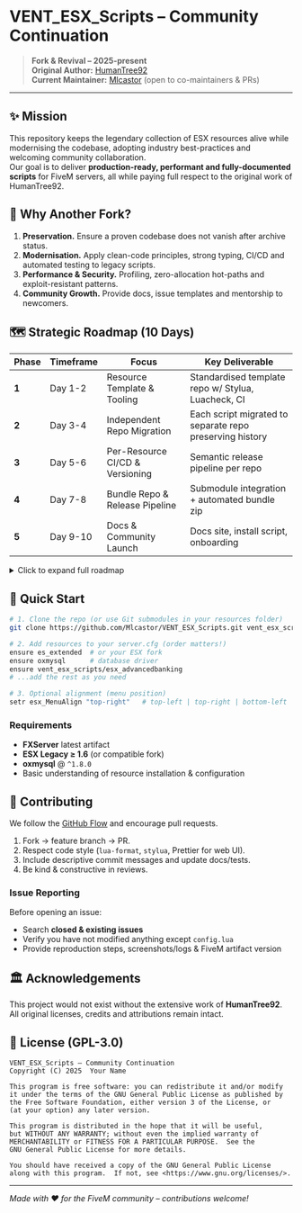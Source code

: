# VENT_ESX_Scripts – Community Continuation

> **Fork & Revival – 2025-present**  
> **Original Author:** [HumanTree92](https://github.com/HumanTree92)  
> **Current Maintainer:** [Mlcastor](https://github.com/Mlcastor) (open to co-maintainers & PRs)

---

## ✨ Mission
This repository keeps the legendary collection of ESX resources alive while modernising the codebase, adopting industry best-practices and welcoming community collaboration.  
Our goal is to deliver **production-ready, performant and fully-documented scripts** for FiveM servers, all while paying full respect to the original work of HumanTree92.

## 📌 Why Another Fork?
1. **Preservation.** Ensure a proven codebase does not vanish after archive status.
2. **Modernisation.** Apply clean-code principles, strong typing, CI/CD and automated testing to legacy scripts.
3. **Performance & Security.** Profiling, zero-allocation hot-paths and exploit-resistant patterns.
4. **Community Growth.** Provide docs, issue templates and mentorship to newcomers.

## 🗺️ Strategic Roadmap (10 Days)
| Phase | Timeframe | Focus | Key Deliverable |
|-------|-----------|-------|-----------------|
| **1** | Day 1-2 | Resource Template & Tooling | Standardised template repo w/ Stylua, Luacheck, CI |
| **2** | Day 3-4 | Independent Repo Migration | Each script migrated to separate repo preserving history |
| **3** | Day 5-6 | Per-Resource CI/CD & Versioning | Semantic release pipeline per repo |
| **4** | Day 7-8 | Bundle Repo & Release Pipeline | Submodule integration + automated bundle zip |
| **5** | Day 9-10 | Docs & Community Launch | Docs site, install script, onboarding |

<details>
<summary>Click to expand full roadmap</summary>

### **Phase 0 – Project Bootstrap** (Day 0)
- Create **meta distribution repo** `vent_esx_bundle`.
- Add root GPL copy, Code of Conduct, central README (this file).
- Configure issue templates & discussion board.

### **Phase 1 – Resource Template & Tooling** (Day 1-2)
- Build **GitHub repo template** containing:
  - `fxmanifest.lua` skeleton.
  - Stylua & Luacheck configs.
  - Reusable GitHub Action (`ci.yml`) running lint + tests.
- Publish the template and write `init-resource.sh` scaffold script.

### **Phase 2 – Independent Repo Migration** (Day 3-4)
- Import each legacy script with `git filter-repo` (keeps history).
- Apply template, fix lint errors, add basic tests.
- Tag first semantic version (`v1.0.0`).

### **Phase 3 – Per-Resource CI/CD & Versioning** (Day 5-6)
- Integrate **Conventional Commits** + `release-please` for auto-changelogs.
- Add headless FXServer test harness for smoke tests.
- Publish releases with zipped assets & checksum.

### **Phase 4 – Bundle Repo & Release Pipeline** (Day 7-8)
- Add **git submodules** (or subtrees) pointing to each script at the latest tag.
- Introduce `bundle.yml` manifest and `assemble-bundle.sh`.
- GitHub Action builds nightly & on tag, uploads `VENT_ESX_Bundle_<date>.zip`.

### **Phase 5 – Documentation & Community Launch** (Day 9-10)
- Generate docs site with **Docusaurus** from bundle repo.
- Write install guide, migration docs, contribution handbook.
- Announce 1.0 launch on Cfx.re forums, Discord & Twitter.

</details>

## 🚀 Quick Start
```bash
# 1. Clone the repo (or use Git submodules in your resources folder)
git clone https://github.com/Mlcastor/VENT_ESX_Scripts.git vent_esx_scripts

# 2. Add resources to your server.cfg (order matters!)
ensure es_extended  # or your ESX fork
ensure oxmysql      # database driver
ensure vent_esx_scripts/esx_advancedbanking
# ...add the rest as you need

# 3. Optional alignment (menu position)
setr esx_MenuAlign "top-right"   # top-left | top-right | bottom-left | bottom-right
```

### Requirements
- **FXServer** latest artifact  
- **ESX Legacy ≥ 1.6** (or compatible fork)  
- **oxmysql** @ `^1.8.0`  
- Basic understanding of resource installation & configuration

## 🙌 Contributing
We follow the [GitHub Flow](https://guides.github.com/introduction/flow/) and encourage pull requests.
1. Fork → feature branch → PR.  
2. Respect code style (`lua-format`, `stylua`, Prettier for web UI).  
3. Include descriptive commit messages and update docs/tests.  
4. Be kind & constructive in reviews.

### Issue Reporting
Before opening an issue:
- Search **closed & existing issues**
- Verify you have not modified anything except `config.lua`
- Provide reproduction steps, screenshots/logs & FiveM artifact version

## 🏛️ Acknowledgements
This project would not exist without the extensive work of **HumanTree92**. All original licenses, credits and attributions remain intact.

## 📜 License (GPL-3.0)
```
VENT_ESX_Scripts – Community Continuation
Copyright (C) 2025  Your Name

This program is free software: you can redistribute it and/or modify
it under the terms of the GNU General Public License as published by
the Free Software Foundation, either version 3 of the License, or
(at your option) any later version.

This program is distributed in the hope that it will be useful,
but WITHOUT ANY WARRANTY; without even the implied warranty of
MERCHANTABILITY or FITNESS FOR A PARTICULAR PURPOSE.  See the
GNU General Public License for more details.

You should have received a copy of the GNU General Public License
along with this program.  If not, see <https://www.gnu.org/licenses/>.
```

---
*Made with ❤️ for the FiveM community – contributions welcome!*

